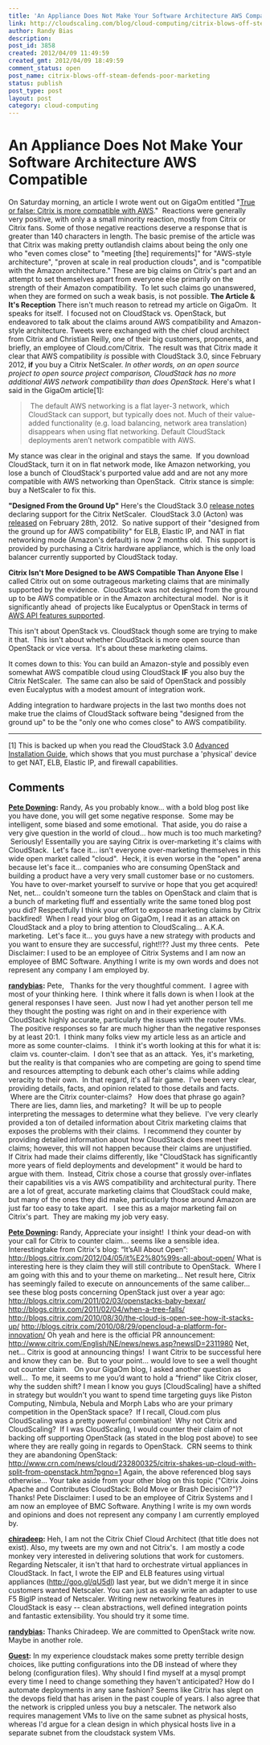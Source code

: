 ```yaml
---
title: 'An Appliance Does Not Make Your Software Architecture AWS Compatible'
link: http://cloudscaling.com/blog/cloud-computing/citrix-blows-off-steam-defends-poor-marketing/
author: Randy Bias
description: 
post_id: 3858
created: 2012/04/09 11:49:59
created_gmt: 2012/04/09 18:49:59
comment_status: open
post_name: citrix-blows-off-steam-defends-poor-marketing
status: publish
post_type: post
layout: post
category: cloud-computing
---
```


# An Appliance Does Not Make Your Software Architecture AWS Compatible

On Saturday morning, an article I wrote went out on GigaOm entitled "[True or false: Citrix is more compatible with AWS](http://gigaom.com/2012/04/07/true-or-false-citrix-is-more-compatible-with-aws/)."  Reactions were generally very positive, with only a a small minority reaction, mostly from Citrix or Citrix fans. Some of those negative reactions deserve a response that is greater than 140 characters in length. The basic premise of the article was that Citrix was making pretty outlandish claims about being the only one who "even comes close" to "meeting [the] requirements]" for "AWS-style architecture", "proven at scale in real production clouds", and is "compatible with the Amazon architecture." These are big claims on Citrix's part and an attempt to set themselves apart from everyone else primarily on the strength of their Amazon compatibility.  To let such claims go unanswered, when they are formed on such a weak basis, is not possible. **The Article & It's Reception** There isn't much reason to retread my article on GigaOm.  It speaks for itself.  I focused not on CloudStack vs. OpenStack, but endeavored to talk about the claims around AWS compatibility and Amazon-style architecture. Tweets were exchanged with the chief cloud architect from Citrix and Christian Reilly, one of their big customers, proponents, and briefly, an employee of Cloud.com/Citrix.  The result was that Citrix made it clear that AWS compatibility *is* possible with CloudStack 3.0, since February 2012, **if** you buy a Citrix NetScaler. _In other words, on an open source project to open source project comparison, CloudStack has no more additional AWS network compatibility than does OpenStack._ Here's what I said in the GigaOm article[1]: 

>  The default AWS networking is a flat layer-3 network, which CloudStack can support, but typically does not. Much of their value-added functionality (e.g. load balancing, network area translation) disappears when using flat networking. Default CloudStack deployments aren’t network compatible with AWS.

My stance was clear in the original and stays the same.  If you download CloudStack, turn it on in flat network mode, like Amazon networking, you lose a bunch of CloudStack's purported value add and are not any more compatible with AWS networking than OpenStack.  Citrix stance is simple: buy a NetScaler to fix this.

**"Designed From the Ground Up"** Here's the CloudStack 3.0 [release notes](http://download.cloud.com/releases/3.0.0/CloudStack3.0.0ReleaseNotes.pdf) declaring support for the Citrix NetScaler.  CloudStack 3.0 (Acton) was [released](http://cloudstack.org/blog/117-cloudstack-acton-released.html) on February 28th, 2012.  So native support of their "designed from the ground up for AWS compatibility" for ELB, Elastic IP, and NAT in flat networking mode (Amazon's default) is now 2 months old.  This support is provided by purchasing a Citrix hardware appliance, which is the only load balancer currently supported by CloudStack today.

**Citrix Isn't More Designed to be AWS Compatible Than Anyone Else** I called Citrix out on some outrageous marketing claims that are minimally supported by the evidence.  CloudStack was not designed from the ground up to be AWS compatible or in the Amazon architectural model.  Nor is it significantly ahead  of projects like Eucalyptus or OpenStack in terms of [AWS API features supported](http://wiki.openstack.org/Nova/APIFeatureComparison).

This isn't about OpenStack vs. CloudStack though some are trying to make it that.  This isn't about whether CloudStack is more open source than OpenStack or vice versa.  It's about these marketing claims.

It comes down to this: You can build an Amazon-style and possibly even somewhat AWS compatible cloud using CloudStack **IF** you also buy the Citrix NetScaler.  The same can also be said of OpenStack and possibly even Eucalyptus with a modest amount of integration work.

Adding integration to hardware projects in the last two months does not make true the claims of CloudStack software being "designed from the ground up" to be the "only one who comes close" to AWS compatibility.

* * *

[1] This is backed up when you read the CloudStack 3.0 [Advanced Installation Guide](http://download.cloud.com/releases/3.0.0/CloudStack3.0InstallGuide.pdf), which shows that you must purchase a 'physical' device to get NAT, ELB, Elastic IP, and firewall capabilities.

## Comments

**[Pete Downing](#3352 "2012-04-10 06:41:00"):** Randy, As you probably know... with a bold blog post like you have done, you will get some negative response.  Some may be intelligent, some biased and some emotional.  That aside, you do raise a very give question in the world of cloud... how much is too much marketing?  Seriously! Essentailly you are saying Citrix is over-marketing it's claims with CloudStack.  Let's face it... isn't everyone over-marketing themselves in this wide open market called "cloud".  Heck, it is even worse in the "open" arena because let's face it... companies who are consuming OpenStack and building a product have a very very small customer base or no customers.  You have to over-market yourself to survive or hope that you get acquired!   Net, net... couldn't someone turn the tables on OpenStack and claim that is a bunch of marketing fluff and essentially write the same toned blog post you did? Respectfully I think your effort to expose marketing claims by Citrix backfired!  When I read your blog on GigaOm, I read it as an attack on CloudStack and a ploy to bring attention to CloudScaling... A.K.A. marketing.  Let's face it... you guys have a new strategy with products and you want to ensure they are successful, right!!?? Just my three cents.   Pete Disclaimer: I used to be an employee of Citrix Systems and I am now an employee of BMC Software. Anything I write is my own words and does not represent any company I am employed by.

**[randybias](#3353 "2012-04-10 10:05:00"):** Pete,   Thanks for the very thoughtful comment.  I agree with most of your thinking here.  I think where it falls down is when I look at the general responses I have seen.  Just now I had yet another person tell me they thought the posting was right on and in their experience with CloudStack highly accurate, particularly the issues with the router VMs.  The positive responses so far are much higher than the negative responses by at least 20:1.  I think many folks view my article less as an article and more as some counter-claims.   I think it's worth looking at this for what it is:  claim vs. counter-claim.  I don't see that as an attack.  Yes, it's marketing, but the reality is that companies who are competing are going to spend time and resources attempting to debunk each other's claims while adding veracity to their own.  In that regard, it's all fair game.  I've been very clear, providing details, facts, and opinion related to those details and facts.  Where are the Citrix counter-claims?   How does that phrase go again?  There are lies, damn lies, and marketing?  It will be up to people interpreting the messages to determine what they believe.  I've very clearly provided a ton of detailed information about Citrix marketing claims that exposes the problems with their claims.  I recommend they counter by providing detailed information about how CloudStack does meet their claims; however, this will not happen because their claims are unjustified.   If Citrix had made their claims differently, like "CloudStack has significantly more years of field deployments and development" it would be hard to argue with them.  Instead, Citrix chose a course that grossly over-inflates their capabilities vis a vis AWS compatibility and architectural purity. There are a lot of great, accurate marketing claims that CloudStack could make, but many of the ones they did make, particularly those around Amazon are just far too easy to take apart.   I see this as a major marketing fail on Citrix's part.  They are making my job very easy.

**[Pete Downing](#3354 "2012-04-10 10:45:00"):** Randy, Appreciate your insight!  I think your dead-on with your call for Citrix to counter claim... seems like a sensible idea.   Interestingtake from Citrix's blog: “It’sAll About Open”: http://blogs.citrix.com/2012/04/05/it%E2%80%99s-all-about-open/ What is interesting here is they claim they will still contribute to OpenStack.  Where I am going with this and to your theme on marketing... Net result here, Citrix has seemingly failed to execute on announcements of the same caliber…  see these blog posts concerning OpenStack just over a year ago: http://blogs.citrix.com/2011/02/03/openstacks-baby-bexar/ http://blogs.citrix.com/2011/02/04/when-a-tree-falls/ http://blogs.citrix.com/2010/08/30/the-cloud-is-open-see-how-it-stacks-up/ http://blogs.citrix.com/2010/08/29/opencloud-a-platform-for-innovation/ Oh yeah and here is the official PR announcement: http://www.citrix.com/English/NE/news/news.asp?newsID=2311980 Net, net… Citrix is good at announcing things!  I want Citrix to be successful here and know they can be.  But to your point... would love to see a well thought out counter claim.   On your GigaOm blog, I asked another question as well...  To me, it seems to me you’d want to hold a “friend” like Citrix closer, why the sudden shift? I mean I know you guys [CloudScaling] have a shifted in strategy but wouldn't you want to spend time targeting guys like Piston Computing, Nimbula, Nebula and Morph Labs who are your primary competition in the OpenStack space?  If I recall, Cloud.com plus CloudScaling was a pretty powerful combination!  Why not Citrix and CloudScaling?  If I was CloudScaling, I would counter their claim of not backing off supporting OpenStack (as stated in the blog post above) to see where they are really going in regards to OpenStack.  CRN seems to think they are abandoning OpenStack:  http://www.crn.com/news/cloud/232800325/citrix-shakes-up-cloud-with-split-from-openstack.htm?pgno=1 Again, the above referenced blog says otherwise... Your take aside from your other blog on this topic ("Citrix Joins Apache and Contributes CloudStack: Bold Move or Brash Decision?")?  Thanks! Pete Disclaimer: I used to be an employee of Citrix Systems and I am now an employee of BMC Software. Anything I write is my own words and opinions and does not represent any company I am currently employed by.

**[chiradeep](#3355 "2012-04-10 11:31:00"):** Heh, I am not the Citrix Chief Cloud Architect (that title does not exist). Also, my tweets are my own and not Citrix's.  I am mostly a code monkey very interested in delivering solutions that work for customers. Regarding Netscaler, it isn't that hard to orchestrate virtual appliances in CloudStack. In fact, I wrote the EIP and ELB features using virtual appliances (http://goo.gl/qU5dl) last year, but we didn't merge it in since customers wanted Netscaler. You can just as easily write an adapter to use F5 BigIP instead of Netscaler. Writing new networking features in CloudStack is easy -- clean abstractions, well defined integration points and fantastic extensibility. You should try it some time.

**[randybias](#3356 "2012-04-10 15:43:00"):** Thanks Chiradeep. We are committed to OpenStack write now. Maybe in another role.

**[Guest](#3367 "2012-06-12 14:33:00"):** In my experience cloudstack makes some pretty terrible design choices, like putting configurations into the DB instead of where they belong (configuration files). Why should I find myself at a mysql prompt every time I need to change something they haven't anticipated? How do I automate deployments in any sane fashion? Seems like Citrix has slept on the devops field that has arisen in the past couple of years. I also agree that the network is crippled unless you buy a netscaler. The network also requires management VMs to live on the same subnet as physical hosts, whereas I'd argue for a clean design in which physical hosts live in a separate subnet from the cloudstack system VMs.

